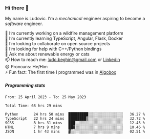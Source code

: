 ### Hi there 👋

My name is Ludovic. I'm a *mechanical* engineer aspiring to become a *software* engineer.

 🔭 I’m currently working on a wildfire management platform<br/>
 🌱 I’m currently learning TypeScript, Angular, Flask, Docker<br/>
 👯 I’m looking to collaborate on open source projects<br/>
 🤔 I’m looking for help with C++/Python bindings<br/>
 💬 Ask me about renewable energy or cats<br/>
 📫 How to reach me: ludo.beghin@gmail.com or [Linkedin](https://www.linkedin.com/in/ludovic-beghin/)<br/>
 😄 Pronouns: He/Him<br/>
 ⚡ Fun fact: The first time I programmed was in [Algobox](https://fr.wikipedia.org/wiki/Algobox)<br/>

##### Programming stats
<!--START_SECTION:waka-->

```text
From: 25 April 2023 - To: 25 May 2023

Total Time: 68 hrs 29 mins

Python       24 hrs 50 mins  █████████░░░░░░░░░░░░░░░░   36.27 %
TypeScript   22 hrs 24 mins  ████████▒░░░░░░░░░░░░░░░░   32.72 %
SCSS         8 hrs 31 mins   ███░░░░░░░░░░░░░░░░░░░░░░   12.45 %
HTML         7 hrs 9 mins    ██▓░░░░░░░░░░░░░░░░░░░░░░   10.46 %
JSON         1 hr 43 mins    ▓░░░░░░░░░░░░░░░░░░░░░░░░   02.51 %
```

<!--END_SECTION:waka-->
